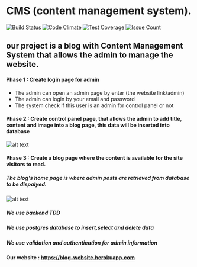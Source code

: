 # CMS (content management system).
[![Build Status](https://travis-ci.org/ten-weeks/CMS.svg?branch=master)](https://travis-ci.org/ten-weeks/CMS)
[![Code Climate](https://codeclimate.com/github/Alaa-Khattab/myCMS/badges/gpa.svg)](https://codeclimate.com/github/Alaa-Khattab/myCMS)
[![Test Coverage](https://codeclimate.com/github/Alaa-Khattab/myCMS/badges/coverage.svg)](https://codeclimate.com/github/Alaa-Khattab/myCMS/coverage)
[![Issue Count](https://codeclimate.com/github/codeclimate/codeclimate/badges/issue_count.svg)](https://codeclimate.com/github/codeclimate/codeclimate)

## our project is a blog with Content Management System that allows the admin to manage the website.

#### Phase 1 : Create login page for admin
 - The admin can open an admin page by enter (the website link/admin)
 - The admin can login by your email and password
 - The system check if this user is an admin for control panel or not

#### Phase 2 : Create control panel page, that allows the admin to add title, content and image into a blog page, this data will be inserted into database

![alt text](https://scontent-frt3-1.xx.fbcdn.net/v/t34.0-12/17354676_10208597150105810_1139201974_n.jpg?oh=8d2b2a1b5e44d0ff8cbd9a33e73014cc&oe=58CC77D1)

#### Phase 3 : Create a blog page where the content is available for the site visitors to read.

##### The blog's home page is where admin posts are retrieved from database to be dispalyed.

 ![alt text](https://scontent-frt3-1.xx.fbcdn.net/v/t34.0-12/17352743_10208597149905805_403457084_n.jpg?oh=51e98a7e19b97a4845f48cc4cc73a714&oe=58CC4B5D)
 
 

##### We use backend  TDD
##### We use postgres database to insert,select and delete data
##### We use validation and authentication for admin information

#### Our website : https://blog-website.herokuapp.com
